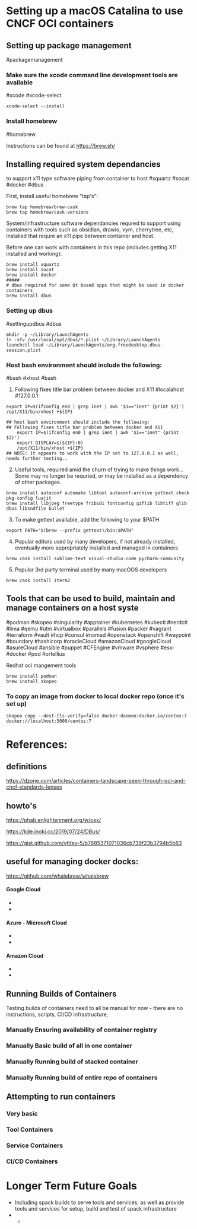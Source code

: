 # Setting up a macOS Catalina to use CNCF OCI containers


## Setting up package management
#packagemanagement

### Make sure the xcode command line development tools are available
#xcode #xcode-select

```
xcode-select --install
```

### Install homebrew
#homebrew

Instructions can be found at https://brew.sh/

## Installing required system dependancies 
to support x11 type software piping from container to host
#xquartz #socat #docker #dbus

First, install useful homebrew "tap's":

```
brew tap homebrew/brew-cask
brew tap homebrew/cask-versions
```

System/infrastructure software dependancies requred to support using containers
with tools such as obsidian, drawio, vym, cherrytree,  etc, installed that 
requre an x11 pipe between container and host.

Before one can work with containers in this repo (includes getting X11 installed and working):
```
brew install xquartz
brew install socat
brew install docker
#####
# dbus required for some Qt based apps that might be used in docker containers
brew install dbus
```

### Setting up dbus
#settingupdbus #dbus

```
mkdir -p ~/Library/LaunchAgents
ln -sfv /usr/local/opt/dbus/*.plist ~/Library/LaunchAgents
launchctl load ~/Library/LaunchAgents/org.freedesktop.dbus-session.plist
```

### Host bash environment should include the following:
#bash #xhost #bash

 1. Following fixes title bar problem between docker and X11
#localahost #127.0.0.1

```
export IP=$(ifconfig en0 | grep inet | awk '$1=="inet" {print $2}')
/opt/X11/bin/xhost +${IP}

## host bash environment should include the following:
## Following fixes title bar problem between docker and X11
    export IP=$(ifconfig en0 | grep inet | awk '$1=="inet" {print $2}')
    export DISPLAY=$(${IP}:0)
    /opt/X11/bin/xhost +${IP}
## NOTE: it appears to work with the IP set to 127.0.0.1 as well, needs further testing..

```

2. Useful tools, required amid the churn of trying to make things work... Some may no longer be requried, or may be installed as a dependency of other packages.

```
brew install autoconf automake libtool autoconf-archive gettext check pkg-config luajit
brew install libjpeg freetype fribidi fontconfig giflib libtiff glib dbus libsndfile bullet
```

3.  To make gettext available, add the following to your $PATH

```
export PATH="$(brew --prefix gettext)/bin:$PATH"
```

4. Popular editors used by many developers, if not already installed, eventually more
appropriately installed and managed in containers

```
brew cask install sublime-text visual-studio-code pycharm-community

```

5. Popular 3rd party terminal used by many macOOS developers

```
brew cask install iterm2
```

## Tools that can be used to build, maintain and manage containers on a host syste
#podman #skopeo #singularity #apptainer #kubernetes #kubectl #nerdctl #lima #qemu
#utm #virtualbox #parallels #fusion #packer #vagrant #terraform #vault #hcp #consul
#nomad #openstack #openshift #waypoint #boundary #hashicorp #oracleCloud
#amazonCloud #googleCloud #asureCloud #ansible #puppet #CFEngine #vmware
#vsphere #esxi #docker #pod #ortellius 

Redhat oci mangement tools

```
brew install podman
brew install skopeo
```

### To copy an image from docker to local docker repo (once it's set up)

```
skopeo copy --dest-tls-verify=false docker-daemon:docker.io/centos:7 docker://localhost:5000/centos:7
```

# References:

## definitions

https://dzone.com/articles/containers-landscape-seen-through-oci-and-cncf-standards-lenses

## howto's
https://phab.enlightenment.org/w/osx/

https://kde.inoki.cc/2019/07/24/DBus/

https://gist.github.com/vfdev-5/b7685371071036cb739f23b3794b5b83

## useful for managing docker docks:

https://github.com/whalebrew/whalebrew



#### Google Cloud

*
*

#### Azure - Microsoft Cloud

*
*

#### Amazon Cloud

*
*

## Running Builds of Containers

Testing builds of containers need to all be manual for now - there are no instructions, scripts, CI/CD infrastructure, 

### Manually Ensuring availability of container registry

### Manually Basic build of all in one container

### Manually Running build of stacked container

### Manually Running build of entire repo of containers


## Attempting to run containers

### Very basic

### Tool Containers

### Service Containers

### CI/CD Containers

# Longer Term Future Goals

* Including spack builds to serve tools and services, as well as provide tools and services for setup, build and test of spack infrastructure
* *